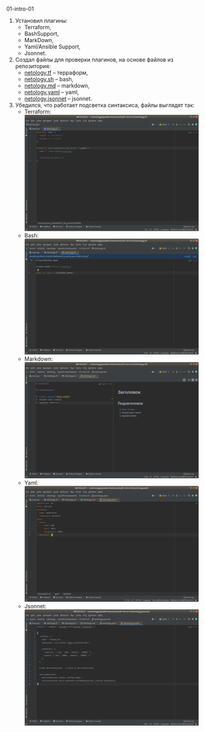 01-intro-01
1. Установил плагины:
    - Terraform,
    - BashSupport,
    - MarkDown,
    - Yaml/Ansible Support,
    - Jsonnet.
1. Создал файлы для проверки плагинов, на основе файлов из репозитория:
    - [netology.tf](netology.tf) – терраформ,
    - [netology.sh](netology.sh) – bash,
    - [netology.md](netology.md) – markdown, 
    - [netology.yaml](netology.yaml) – yaml,
    - [netology.jsonnet](netology.jsonnet) – jsonnet.
1. Убедился, что работает подсветка синтаксиса, файлы выглядят так:
    - Terraform: ![Терраформ](img/Dmitriy_Kapustin_tf.png)
    - Bash: ![bahs](img/Dmitriy_Kapustin_sh.png)
    - Markdown: ![markdown](img/Dmitriy_Kapustin_md.png)
    - Yaml: ![Yaml](img/Dmitriy_Kapustin_yaml.png)
    - Jsonnet: ![Jsonnet](img/Dmitriy_Kapustin_jsonnet.png)
